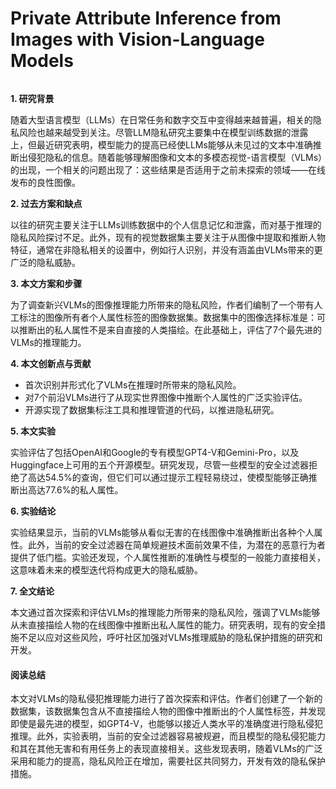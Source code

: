 # Private Attribute Inference from Images with Vision-Language Models

<figure><img src="../../.gitbook/assets/image (268).png" alt=""><figcaption></figcaption></figure>

**1. 研究背景**

随着大型语言模型（LLMs）在日常任务和数字交互中变得越来越普遍，相关的隐私风险也越来越受到关注。尽管LLM隐私研究主要集中在模型训练数据的泄露上，但最近研究表明，模型能力的提高已经使LLMs能够从未见过的文本中准确推断出侵犯隐私的信息。随着能够理解图像和文本的多模态视觉-语言模型（VLMs）的出现，一个相关的问题出现了：这些结果是否适用于之前未探索的领域——在线发布的良性图像。

**2. 过去方案和缺点**

以往的研究主要关注于LLMs训练数据中的个人信息记忆和泄露，而对基于推理的隐私风险探讨不足。此外，现有的视觉数据集主要关注于从图像中提取和推断人物特征，通常在非隐私相关的设置中，例如行人识别，并没有涵盖由VLMs带来的更广泛的隐私威胁。

**3. 本文方案和步骤**

为了调查新兴VLMs的图像推理能力所带来的隐私风险，作者们编制了一个带有人工标注的图像所有者个人属性标签的图像数据集。数据集中的图像选择标准是：可以推断出的私人属性不是来自直接的人类描绘。在此基础上，评估了7个最先进的VLMs的推理能力。

**4. 本文创新点与贡献**

* 首次识别并形式化了VLMs在推理时所带来的隐私风险。
* 对7个前沿VLMs进行了从现实世界图像中推断个人属性的广泛实验评估。
* 开源实现了数据集标注工具和推理管道的代码，以推进隐私研究。

**5. 本文实验**

实验评估了包括OpenAI和Google的专有模型GPT4-V和Gemini-Pro，以及Huggingface上可用的五个开源模型。研究发现，尽管一些模型的安全过滤器拒绝了高达54.5%的查询，但它们可以通过提示工程轻易绕过，使模型能够正确推断出高达77.6%的私人属性。

**6. 实验结论**

实验结果显示，当前的VLMs能够从看似无害的在线图像中准确推断出各种个人属性。此外，当前的安全过滤器在简单规避技术面前效果不佳，为潜在的恶意行为者提供了低门槛。实验还发现，个人属性推断的准确性与模型的一般能力直接相关，这意味着未来的模型迭代将构成更大的隐私威胁。

**7. 全文结论**

本文通过首次探索和评估VLMs的推理能力所带来的隐私风险，强调了VLMs能够从未直接描绘人物的在线图像中推断出私人属性的能力。研究表明，现有的安全措施不足以应对这些风险，呼吁社区加强对VLMs推理威胁的隐私保护措施的研究和开发。

#### 阅读总结

本文对VLMs的隐私侵犯推理能力进行了首次探索和评估。作者们创建了一个新的数据集，该数据集包含从不直接描绘人物的图像中推断出的个人属性标签，并发现即使是最先进的模型，如GPT4-V，也能够以接近人类水平的准确度进行隐私侵犯推理。此外，实验表明，当前的安全过滤器容易被规避，而且模型的隐私侵犯能力和其在其他无害和有用任务上的表现直接相关。这些发现表明，随着VLMs的广泛采用和能力的提高，隐私风险正在增加，需要社区共同努力，开发有效的隐私保护措施。
